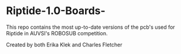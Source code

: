# Riptide-1.0-Boards-

This repo contains the most up-to-date versions of the pcb's used for Riptide in AUVSI's ROBOSUB competition. 

Created by both Erika Klek and Charles Fletcher
